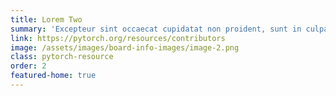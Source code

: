```yaml
---
title: Lorem Two
summary: 'Excepteur sint occaecat cupidatat non proident, sunt in culpa qui officia deserunt mollit anim id est laborum.m'
link: https://pytorch.org/resources/contributors
image: /assets/images/board-info-images/image-2.png
class: pytorch-resource
order: 2
featured-home: true
---
```

